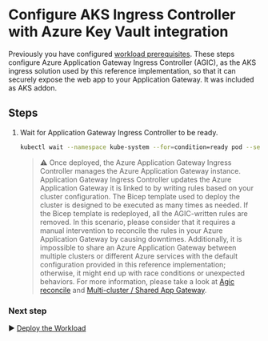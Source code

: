 # Configure AKS Ingress Controller with Azure Key Vault integration

Previously you have configured [workload prerequisites](./07-workload-prerequisites.md). These steps configure Azure Application Gateway Ingress Controller (AGIC), as the AKS ingress solution used by this reference implementation, so that it can securely expose the web app to your Application Gateway. It was included as AKS addon.

## Steps


1. Wait for Application Gateway Ingress Controller to be ready.

   ```bash
   kubectl wait --namespace kube-system --for=condition=ready pod --selector=app=ingress-appgw --timeout=90s
   ```

   > :warning: Once deployed, the Azure Application Gateway Ingress Controller manages the Azure Application Gateway instance. Application Gateway Ingress Controller updates the Azure Application Gateway it is linked to by writing rules based on your cluster configuration. The Bicep template used to deploy the cluster is designed to be executed as many times as needed. If the Bicep template is redeployed, all the AGIC-written rules are removed. In this scenario, please consider that it requires a manual intervention to reconcile the rules in your Azure Application Gateway by causing downtimes. Additionally, it is impossible to share an Azure Application Gateway between multiple clusters or different Azure services with the default configuration provided in this reference implementation; otherwise, it might end up with race conditions or unexpected behaviors. For more information, please take a look at [Agic reconcile](https://azure.github.io/application-gateway-kubernetes-ingress/features/agic-reconcile/) and [Multi-cluster / Shared App Gateway](https://github.com/Azure/application-gateway-kubernetes-ingress/blob/master/docs/setup/install-existing.md#multi-cluster--shared-app-gateway).

### Next step

:arrow_forward: [Deploy the Workload](./09-workload.md)
